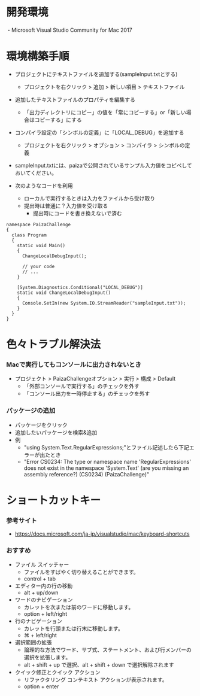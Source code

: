 # 開発環境
・Microsoft Visual Studio Community for Mac 2017

# 環境構築手順

- プロジェクトにテキストファイルを追加する(sampleInput.txtとする)
  - プロジェクトを右クリック > 追加 > 新しい項目 > テキストファイル
- 追加したテキストファイルのプロパティを編集する
  - 「出力ディレクトリにコピー」の値を「常にコピーする」or「新しい場合はコピーする」にする
- コンパイラ設定の「シンボルの定義」に「LOCAL_DEBUG」を追加する
  - プロジェクトを右クリック > オプション > コンパイラ > シンボルの定義
- sampleInput.txtには、paizaで公開されているサンプル入力値をコピペしておいてください。

- 次のようなコードを利用
  - ローカルで実行するときは入力をファイルから受け取り
  - 提出時は普通に？入力値を受け取る
    - 提出時にコードを書き換えないで済む

```
namespace PaizaChallenge
{
  class Program
  {
    static void Main()
    {
      ChangeLocalDebugInput();

      // your code
      // ...
    }

    [System.Diagnostics.Conditional("LOCAL_DEBUG")]
    static void ChangeLocalDebugInput()
    {
      Console.SetIn(new System.IO.StreamReader("sampleInput.txt"));
    }
  }
}
```

# 色々トラブル解決法

### Macで実行してもコンソールに出力されないとき
- プロジェクト > PaizaChallengeオプション > 実行 > 構成 > Default
  - 「外部コンソールで実行する」のチェックを外す
  - 「コンソール出力を一時停止する」のチェックを外す

### パッケージの追加
- パッケージをクリック
- 追加したいパッケージを検索&追加
- 例
  - "using System.Text.RegularExpressions;"とファイル記述したら下記エラーが出たとき
  - "Error CS0234: The type or namespace name 'RegularExpressions' does not exist in the namespace 'System.Text' (are you missing an assembly reference?) (CS0234) (PaizaChallenge)"


# ショートカットキー
### 参考サイト
- https://docs.microsoft.com/ja-jp/visualstudio/mac/keyboard-shortcuts

### おすすめ
- ファイル スイッチャー
  - ファイルをすばやく切り替えることができます。
  - control + tab
- エディター内の行の移動
  - alt + up/down
- ワードのナビゲーション
  - カレットを次または前のワードに移動します。
  - option + left/right
- 行のナビゲーション
  - カレットを行頭または行末に移動します。
  - ⌘ + left/right
- 選択範囲の拡張
  - 論理的な方法でワード、サブ式、ステートメント、および行メンバーの選択を拡張します。
  - alt + shift + up で選択、alt + shift + down で選択解除されます
- クイック修正とクイック アクション
  - リファクタリング コンテキスト アクションが表示されます。
  - option + enter
